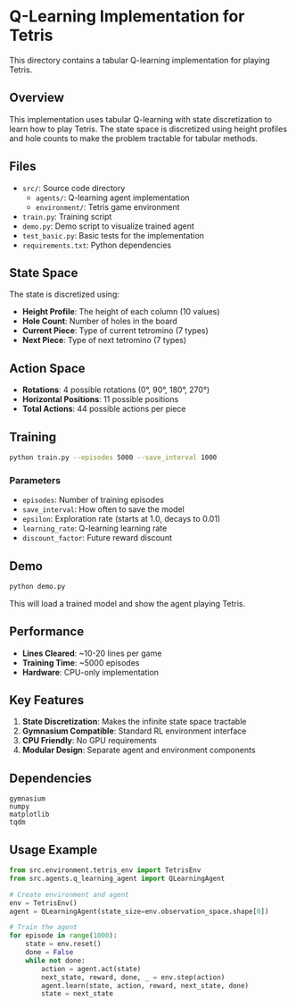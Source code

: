 # Q-Learning Implementation for Tetris

This directory contains a tabular Q-learning implementation for playing Tetris.

## Overview

This implementation uses tabular Q-learning with state discretization to learn how to play Tetris. The state space is discretized using height profiles and hole counts to make the problem tractable for tabular methods.

## Files

- `src/`: Source code directory
  - `agents/`: Q-learning agent implementation
  - `environment/`: Tetris game environment
- `train.py`: Training script
- `demo.py`: Demo script to visualize trained agent
- `test_basic.py`: Basic tests for the implementation
- `requirements.txt`: Python dependencies

## State Space

The state is discretized using:
- **Height Profile**: The height of each column (10 values)
- **Hole Count**: Number of holes in the board
- **Current Piece**: Type of current tetromino (7 types)
- **Next Piece**: Type of next tetromino (7 types)

## Action Space

- **Rotations**: 4 possible rotations (0°, 90°, 180°, 270°)
- **Horizontal Positions**: 11 possible positions
- **Total Actions**: 44 possible actions per piece

## Training

```bash
python train.py --episodes 5000 --save_interval 1000
```

### Parameters
- `episodes`: Number of training episodes
- `save_interval`: How often to save the model
- `epsilon`: Exploration rate (starts at 1.0, decays to 0.01)
- `learning_rate`: Q-learning learning rate
- `discount_factor`: Future reward discount

## Demo

```bash
python demo.py
```

This will load a trained model and show the agent playing Tetris.

## Performance

- **Lines Cleared**: ~10-20 lines per game
- **Training Time**: ~5000 episodes
- **Hardware**: CPU-only implementation

## Key Features

1. **State Discretization**: Makes the infinite state space tractable
2. **Gymnasium Compatible**: Standard RL environment interface
3. **CPU Friendly**: No GPU requirements
4. **Modular Design**: Separate agent and environment components

## Dependencies

```
gymnasium
numpy
matplotlib
tqdm
```

## Usage Example

```python
from src.environment.tetris_env import TetrisEnv
from src.agents.q_learning_agent import QLearningAgent

# Create environment and agent
env = TetrisEnv()
agent = QLearningAgent(state_size=env.observation_space.shape[0])

# Train the agent
for episode in range(1000):
    state = env.reset()
    done = False
    while not done:
        action = agent.act(state)
        next_state, reward, done, _ = env.step(action)
        agent.learn(state, action, reward, next_state, done)
        state = next_state
``` 